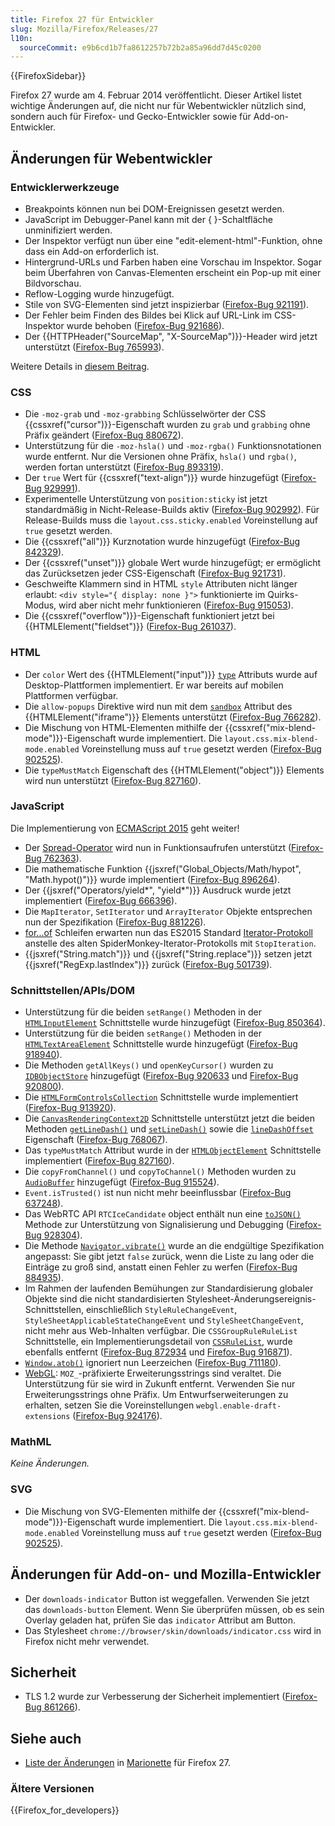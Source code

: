 ```yaml
---
title: Firefox 27 für Entwickler
slug: Mozilla/Firefox/Releases/27
l10n:
  sourceCommit: e9b6cd1b7fa8612257b72b2a85a96dd7d45c0200
---
```


{{FirefoxSidebar}}

Firefox 27 wurde am 4. Februar 2014 veröffentlicht. Dieser Artikel listet wichtige Änderungen auf, die nicht nur für Webentwickler nützlich sind, sondern auch für Firefox- und Gecko-Entwickler sowie für Add-on-Entwickler.

## Änderungen für Webentwickler

### Entwicklerwerkzeuge

- Breakpoints können nun bei DOM-Ereignissen gesetzt werden.
- JavaScript im Debugger-Panel kann mit der { }-Schaltfläche unminifiziert werden.
- Der Inspektor verfügt nun über eine "edit-element-html"-Funktion, ohne dass ein Add-on erforderlich ist.
- Hintergrund-URLs und Farben haben eine Vorschau im Inspektor. Sogar beim Überfahren von Canvas-Elementen erscheint ein Pop-up mit einer Bildvorschau.
- Reflow-Logging wurde hinzugefügt.
- Stile von SVG-Elementen sind jetzt inspizierbar ([Firefox-Bug 921191](https://bugzil.la/921191)).
- Der Fehler beim Finden des Bildes bei Klick auf URL-Link im CSS-Inspektor wurde behoben ([Firefox-Bug 921686](https://bugzil.la/921686)).
- Der {{HTTPHeader("SourceMap", "X-SourceMap")}}-Header wird jetzt unterstützt ([Firefox-Bug 765993](https://bugzil.la/765993)).

Weitere Details in [diesem Beitrag](https://hacks.mozilla.org/2013/11/firefox-developer-tools-episode-27-edit-as-html-codemirror-more/).

### CSS

- Die `-moz-grab` und `-moz-grabbing` Schlüsselwörter der CSS {{cssxref("cursor")}}-Eigenschaft wurden zu `grab` und `grabbing` ohne Präfix geändert ([Firefox-Bug 880672](https://bugzil.la/880672)).
- Unterstützung für die `-moz-hsla()` und `-moz-rgba()` Funktionsnotationen wurde entfernt. Nur die Versionen ohne Präfix, `hsla()` und `rgba()`, werden fortan unterstützt ([Firefox-Bug 893319](https://bugzil.la/893319)).
- Der `true` Wert für {{cssxref("text-align")}} wurde hinzugefügt ([Firefox-Bug 929991](https://bugzil.la/929991)).
- Experimentelle Unterstützung von `position:sticky` ist jetzt standardmäßig in Nicht-Release-Builds aktiv ([Firefox-Bug 902992](https://bugzil.la/902992)). Für Release-Builds muss die `layout.css.sticky.enabled` Voreinstellung auf `true` gesetzt werden.
- Die {{cssxref("all")}} Kurznotation wurde hinzugefügt ([Firefox-Bug 842329](https://bugzil.la/842329)).
- Der {{cssxref("unset")}} globale Wert wurde hinzugefügt; er ermöglicht das Zurücksetzen jeder CSS-Eigenschaft ([Firefox-Bug 921731](https://bugzil.la/921731)).
- Geschweifte Klammern sind in HTML `style` Attributen nicht länger erlaubt: `<div style="{ display: none }">` funktionierte im Quirks-Modus, wird aber nicht mehr funktionieren ([Firefox-Bug 915053](https://bugzil.la/915053)).
- Die {{cssxref("overflow")}}-Eigenschaft funktioniert jetzt bei {{HTMLElement("fieldset")}} ([Firefox-Bug 261037](https://bugzil.la/261037)).

### HTML

- Der `color` Wert des {{HTMLElement("input")}} [`type`](/de/docs/Web/HTML/Reference/Elements/input#type) Attributs wurde auf Desktop-Plattformen implementiert. Er war bereits auf mobilen Plattformen verfügbar.
- Die `allow-popups` Direktive wird nun mit dem [`sandbox`](/de/docs/Web/HTML/Reference/Elements/iframe#sandbox) Attribut des {{HTMLElement("iframe")}} Elements unterstützt ([Firefox-Bug 766282](https://bugzil.la/766282)).
- Die Mischung von HTML-Elementen mithilfe der {{cssxref("mix-blend-mode")}}-Eigenschaft wurde implementiert. Die `layout.css.mix-blend-mode.enabled` Voreinstellung muss auf `true` gesetzt werden ([Firefox-Bug 902525](https://bugzil.la/902525)).
- Die `typeMustMatch` Eigenschaft des {{HTMLElement("object")}} Elements wird nun unterstützt ([Firefox-Bug 827160](https://bugzil.la/827160)).

### JavaScript

Die Implementierung von [ECMAScript 2015](/de/docs/Web/JavaScript/ECMAScript_6_support_in_Mozilla) geht weiter!

- Der [Spread-Operator](/de/docs/Web/JavaScript/Reference/Operators/Spread_syntax) wird nun in Funktionsaufrufen unterstützt ([Firefox-Bug 762363](https://bugzil.la/762363)).
- Die mathematische Funktion {{jsxref("Global_Objects/Math/hypot", "Math.hypot()")}} wurde implementiert ([Firefox-Bug 896264](https://bugzil.la/896264)).
- Der {{jsxref("Operators/yield*", "yield*")}} Ausdruck wurde jetzt implementiert ([Firefox-Bug 666396](https://bugzil.la/666396)).
- Die `MapIterator`, `SetIterator` und `ArrayIterator` Objekte entsprechen nun der Spezifikation ([Firefox-Bug 881226](https://bugzil.la/881226)).
- [for...of](/de/docs/Web/JavaScript/Reference/Statements/for...of) Schleifen erwarten nun das ES2015 Standard [Iterator-Protokoll](/de/docs/Web/JavaScript/Reference/Iteration_protocols) anstelle des alten SpiderMonkey-Iterator-Protokolls mit `StopIteration`.
- {{jsxref("String.match")}} und {{jsxref("String.replace")}} setzen jetzt {{jsxref("RegExp.lastIndex")}} zurück ([Firefox-Bug 501739](https://bugzil.la/501739)).

### Schnittstellen/APIs/DOM

- Unterstützung für die beiden `setRange()` Methoden in der [`HTMLInputElement`](/de/docs/Web/API/HTMLInputElement) Schnittstelle wurde hinzugefügt ([Firefox-Bug 850364](https://bugzil.la/850364)).
- Unterstützung für die beiden `setRange()` Methoden in der [`HTMLTextAreaElement`](/de/docs/Web/API/HTMLTextAreaElement) Schnittstelle wurde hinzugefügt ([Firefox-Bug 918940](https://bugzil.la/918940)).
- Die Methoden `getAllKeys()` und `openKeyCursor()` wurden zu [`IDBObjectStore`](/de/docs/Web/API/IDBObjectStore) hinzugefügt ([Firefox-Bug 920633](https://bugzil.la/920633) und [Firefox-Bug 920800](https://bugzil.la/920800)).
- Die [`HTMLFormControlsCollection`](/de/docs/Web/API/HTMLFormControlsCollection) Schnittstelle wurde implementiert ([Firefox-Bug 913920](https://bugzil.la/913920)).
- Die [`CanvasRenderingContext2D`](/de/docs/Web/API/CanvasRenderingContext2D) Schnittstelle unterstützt jetzt die beiden Methoden [`getLineDash()`](/de/docs/Web/API/CanvasRenderingContext2D/getLineDash) und [`setLineDash()`](/de/docs/Web/API/CanvasRenderingContext2D/setLineDash) sowie die [`lineDashOffset`](/de/docs/Web/API/CanvasRenderingContext2D/lineDashOffset) Eigenschaft ([Firefox-Bug 768067](https://bugzil.la/768067)).
- Das `typeMustMatch` Attribut wurde in der [`HTMLObjectElement`](/de/docs/Web/API/HTMLObjectElement) Schnittstelle implementiert ([Firefox-Bug 827160](https://bugzil.la/827160)).
- Die `copyFromChannel()` und `copyToChannel()` Methoden wurden zu [`AudioBuffer`](/de/docs/Web/API/AudioBuffer) hinzugefügt ([Firefox-Bug 915524](https://bugzil.la/915524)).
- `Event.isTrusted()` ist nun nicht mehr beeinflussbar ([Firefox-Bug 637248](https://bugzil.la/637248)).
- Das WebRTC API `RTCIceCandidate` object enthält nun eine [`toJSON()`](/de/docs/Web/API/RTCIceCandidate/toJSON) Methode zur Unterstützung von Signalisierung und Debugging ([Firefox-Bug 928304](https://bugzil.la/928304)).
- Die Methode [`Navigator.vibrate()`](/de/docs/Web/API/Navigator/vibrate) wurde an die endgültige Spezifikation angepasst: Sie gibt jetzt `false` zurück, wenn die Liste zu lang oder die Einträge zu groß sind, anstatt einen Fehler zu werfen ([Firefox-Bug 884935](https://bugzil.la/884935)).
- Im Rahmen der laufenden Bemühungen zur Standardisierung globaler Objekte sind die nicht standardisierten Stylesheet-Änderungsereignis-Schnittstellen, einschließlich `StyleRuleChangeEvent`, `StyleSheetApplicableStateChangeEvent` und `StyleSheetChangeEvent`, nicht mehr aus Web-Inhalten verfügbar. Die `CSSGroupRuleRuleList` Schnittstelle, ein Implementierungsdetail von [`CSSRuleList`](/de/docs/Web/API/CSSRuleList), wurde ebenfalls entfernt ([Firefox-Bug 872934](https://bugzil.la/872934) und [Firefox-Bug 916871](https://bugzil.la/916871)).
- [`Window.atob()`](/de/docs/Web/API/Window/atob) ignoriert nun Leerzeichen ([Firefox-Bug 711180](https://bugzil.la/711180)).
- [WebGL](/de/docs/Web/API/WebGL_API): `MOZ_`-präfixierte Erweiterungsstrings sind veraltet. Die Unterstützung für sie wird in Zukunft entfernt. Verwenden Sie nur Erweiterungsstrings ohne Präfix. Um Entwurfserweiterungen zu erhalten, setzen Sie die Voreinstellungen `webgl.enable-draft-extensions` ([Firefox-Bug 924176](https://bugzil.la/924176)).

### MathML

_Keine Änderungen._

### SVG

- Die Mischung von SVG-Elementen mithilfe der {{cssxref("mix-blend-mode")}}-Eigenschaft wurde implementiert. Die `layout.css.mix-blend-mode.enabled` Voreinstellung muss auf `true` gesetzt werden ([Firefox-Bug 902525](https://bugzil.la/902525)).

## Änderungen für Add-on- und Mozilla-Entwickler

- Der `downloads-indicator` Button ist weggefallen. Verwenden Sie jetzt das `downloads-button` Element. Wenn Sie überprüfen müssen, ob es sein Overlay geladen hat, prüfen Sie das `indicator` Attribut am Button.
- Das Stylesheet `chrome://browser/skin/downloads/indicator.css` wird in Firefox nicht mehr verwendet.

## Sicherheit

- TLS 1.2 wurde zur Verbesserung der Sicherheit implementiert ([Firefox-Bug 861266](https://bugzil.la/861266)).

## Siehe auch

- [Liste der Änderungen](https://bugzilla.mozilla.org/buglist.cgi?resolution=FIXED&component=Marionette&product=Testing&target_milestone=mozilla27) in [Marionette](https://firefox-source-docs.mozilla.org/testing/marionette/index.html) für Firefox 27.

### Ältere Versionen

{{Firefox_for_developers}}
